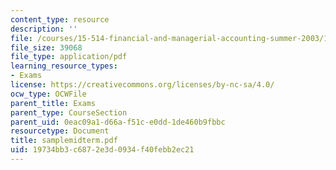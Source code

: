 ```yaml
---
content_type: resource
description: ''
file: /courses/15-514-financial-and-managerial-accounting-summer-2003/19734bb3c6872e3d0934f40febb2ec21_samplemidterm.pdf
file_size: 39068
file_type: application/pdf
learning_resource_types:
- Exams
license: https://creativecommons.org/licenses/by-nc-sa/4.0/
ocw_type: OCWFile
parent_title: Exams
parent_type: CourseSection
parent_uid: 0eac09a1-d66a-f51c-e0dd-1de460b9fbbc
resourcetype: Document
title: samplemidterm.pdf
uid: 19734bb3-c687-2e3d-0934-f40febb2ec21
---
```


